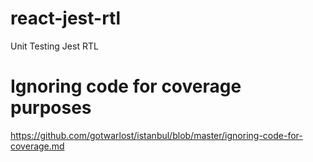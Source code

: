 # react-jest-rtl
Unit Testing Jest RTL

# Ignoring code for coverage purposes
https://github.com/gotwarlost/istanbul/blob/master/ignoring-code-for-coverage.md

